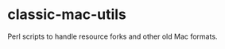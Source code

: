 classic-mac-utils
=================

Perl scripts to handle resource forks and other old Mac formats.